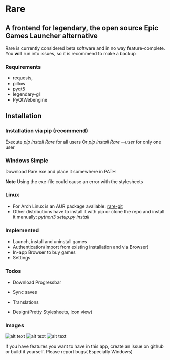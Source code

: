 # Rare

## A frontend for legendary, the open source Epic Games Launcher alternative

Rare is currently considered beta software and in no way feature-complete. You **will** run into issues, so it is recommend to make a backup

### Requirements

- requests,
- pillow
- pyqt5
- legendary-gl
- PyQtWebengine

## Installation

### Installation via pip (recommend)

Execute *pip install Rare* for all users Or *pip install Rare --user* for only one user

### Windows Simple

Download Rare.exe and place it somewhere in PATH

**Note**
Using the exe-file could cause an error with the stylesheets

### Linux

- For Arch Linux is an AUR package available: [rare-git](https://aur.archlinux.org/packages/rare-git)
- Other distributions have to install it with pip or clone the repo and install it manually: *python3 setup.py install*

### Implemented

- Launch, install and uninstall games
- Authentication(Import from existing installation and via Browser)
- In-app Browser to buy games
- Settings

### Todos
- Download Progressbar
- Sync saves
  
- Translations
- Design(Pretty Stylesheets, Icon view)

### Images

![alt text](https://github.com/Dummerle/Rare/blob/master/Screenshots/GameList.png?raw=true)
![alt text](https://github.com/Dummerle/Rare/blob/master/Screenshots/Uninstalled.png?raw=true)
![alt text](https://github.com/Dummerle/Rare/blob/master/Screenshots/Settings.png?raw=true)

If you have features you want to have in this app, create an issue on github or build it yourself. Please report bugs(
Especially Windows)

